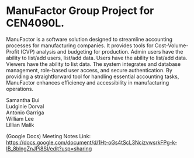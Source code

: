 # ManuFactor Group Project for CEN4090L.
ManuFactor is a software solution designed to streamline accounting processes for manufacturing companies. It provides tools for Cost-Volume-Profit (CVP) analysis and budgeting for production. Admin users have the ability to list/add users, list/add data. Users have the ability to list/add data. Viewers have the ability to list data. The system integrates and database management, role-based user access, and secure authentication. By providing a straightforward tool for handling essential accounting tasks, ManuFactor enhances efficiency and accessibility in manufacturing operations.

Samantha Bui<br/>
Ludginie Dorval<br/>
Antonio Garriga<br/>
William Lee<br/>
Lillian Malik<br/>

(Google Docs) Meeting Notes Link:
https://docs.google.com/document/d/1Ht-oGs4tScL3NcizvwsrkFPg-k-IB_8blngZnJPi8SI/edit?usp=sharing
